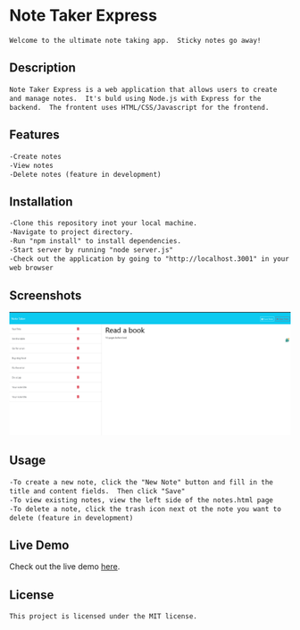 # Note Taker Express
    Welcome to the ultimate note taking app.  Sticky notes go away!

## Description
    Note Taker Express is a web application that allows users to create and manage notes.  It's buld using Node.js with Express for the backend.  The frontent uses HTML/CSS/Javascript for the frontend.

## Features
    -Create notes
    -View notes
    -Delete notes (feature in development)

## Installation
    -Clone this repository inot your local machine.
    -Navigate to project directory.
    -Run "npm install" to install dependencies.
    -Start server by running "node server.js"
    -Check out the application by going to "http://localhost.3001" in your web browser


## Screenshots
 
![Website Screenshot](./Develop/public/assets/images/note%20taker.png)


## Usage
    -To create a new note, click the "New Note" button and fill in the title and content fields.  Then click "Save"
    -To view existing notes, view the left side of the notes.html page
    -To delete a note, click the trash icon next ot the note you want to delete (feature in development)

## Live Demo

Check out the live demo [here](https://expressnotetaker.onrender.com/notes.html).

## License
    This project is licensed under the MIT license.
